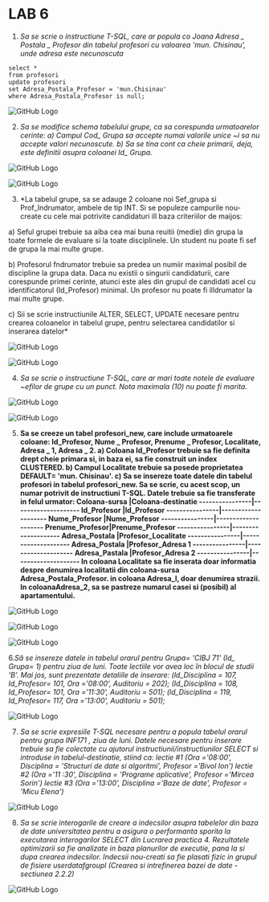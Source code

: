 # LAB 6


1. _Sa se scrie o instructiune T-SQL, care ar popula co Joana Adresa _ Postala _ Profesor din tabelul profesori cu valoarea 'mun. Chisinau', unde adresa este necunoscuta_
 
 ```
select *
from profesori
update profesori
set Adresa_Postala_Profesor = 'mun.Chisinau'
where Adresa_Postala_Profesor is null;
  ```

![GitHub Logo](https://github.com/MaryMN/BDC/blob/master/lab6/photo/1.PNG)



2. *Sa se modifice schema tabelului grupe, ca sa corespunda urmatoarelor cerinte: a) Campul Cod_ Grupa sa accepte numai valorile unice ~i sa nu accepte valori necunoscute. b) Sa se tina cont ca cheie primarii, deja, este definitii asupra coloanei Id_ Grupa.*

![GitHub Logo](https://github.com/MaryMN/BDC/blob/master/lab6/photo/2.PNG)

![GitHub Logo](https://github.com/MaryMN/BDC/blob/master/lab6/photo/2.1.PNG)



3. *La tabelul grupe, sa se adauge 2 coloane noi Sef_grupa si Prof_Indrumator, ambele de tip INT. Si se populeze campurile nou-create cu cele mai potrivite candidaturi ill baza criteriilor de maijos: 

a) Seful grupei trebuie sa aiba cea mai buna reuitii (medie) din grupa la toate formele de evaluare si la toate disciplinele. Un student nu poate fi sef de grupa la mai multe grupe. 

b) Profesorul fndrumator trebuie sa predea un numiir maximal posibil de discipline la grupa data. Daca nu existii o singurii candidaturii, care corespunde primei cerinte, atunci este ales din grupul de candidati acel cu identificatorul (Id_Profesor) minimal. Un profesor nu poate fi illdrumator la mai multe grupe. 

c) Sii se scrie instructiunile ALTER, SELECT, UPDATE necesare pentru crearea coloanelor in tabelul grupe, pentru selectarea candidatilor si inserarea datelor*


![GitHub Logo](https://github.com/MaryMN/BDC/blob/master/lab6/photo/3.PNG)

![GitHub Logo](https://github.com/MaryMN/BDC/blob/master/lab6/photo/3.1.PNG)




4. *Sa se scrie o instructiune T-SQL, care ar mari toate notele de evaluare ~efilor de grupe cu un punct. Nota maximala (10) nu poate fi marita.*

![GitHub Logo](https://github.com/MaryMN/BDC/blob/master/lab6/photo/4.PNG)

![GitHub Logo](https://github.com/MaryMN/BDC/blob/master/lab6/photo/4.1.PNG)


5. **Sa se creeze un tabel profesori_new, care include urmatoarele coloane: Id_Profesor,
Nume _ Profesor, Prenume _ Profesor, Localitate, Adresa _ 1, Adresa _ 2.
a) Coloana Id_Profesor trebuie sa fie definita drept cheie primara si, in baza ei, sa fie
construit un index CLUSTERED.
b) Campul Localitate trebuie sa posede proprietatea DEFAULT= 'mun. Chisinau'.
c) Sa se insereze toate datele din tabelul profesori in tabelul profesori_new. Sa se scrie, cu
acest scop, un numar potrivit de instructiuni T-SQL. Datele trebuie sa fie transferate in
felul urmator:
Coloana-sursa   |Coloana-destinatie
----------------|--------------------
Id_Profesor     |Id_Profesor
----------------|--------------------
Nume_Profesor   |Nume_Profesor
----------------|--------------------
Prenume_Profesor|Prenume_Profesor
----------------|--------------------
Adresa_Postala  |Profesor_Localitate
----------------|--------------------
Adresa_Postala  |Profesor_Adresa 1
----------------|--------------------
Adresa_Pastala  |Profesor_Adresa 2
----------------|--------------------
In coloana Localitate sa fie inserata doar informatia despre denumirea localitatii din
coloana-sursa Adresa_Postala_Profesor. in coloana Adresa_l, doar denumirea strazii. In
coloanaAdresa_2, sa se pastreze numarul casei si (posibil) al apartamentului.**

![GitHub Logo](https://github.com/MaryMN/BDC/blob/master/lab6/photo/5.PNG)

![GitHub Logo](https://github.com/MaryMN/BDC/blob/master/lab6/photo/5.1.PNG)

![GitHub Logo](https://github.com/MaryMN/BDC/blob/master/lab6/photo/5.2.PNG)


6.*Să se insereze datele in tabelul orarul pentru Grupa= 'CIBJ 71' (Id_ Grupa= 1) pentru ziua de luni. 
Toate lectiile vor avea loc în blocul de studii 'B'. Mai jos, sunt prezentate detaliile de inserare:
(ld_Disciplina = 107, Id_Profesor= 101, Ora ='08:00', Auditoriu = 202);
(Id_Disciplina = 108, Id_Profesor= 101, Ora ='11:30', Auditoriu = 501);
(ld_Disciplina = 119, Id_Profesor= 117, Ora ='13:00', Auditoriu = 501);*

![GitHub Logo](https://github.com/MaryMN/BDC/blob/master/lab6/photo/6.PNG)


7. *Sa se scrie expresiile T-SQL necesare pentru a popula tabelul orarul pentru grupa INF171 , ziua de luni. 
Datele necesare pentru inserare trebuie sa fie colectate cu ajutorul instructiunii/instructiunilor SELECT si 
introduse in tabelul-destinatie, stiind ca: 
lectie #1 (Ora ='08:00', Disciplina = 'Structuri de date si algoritmi', Profesor ='Bivol Ion')
lectie #2 (Ora ='11 :30', Disciplina = 'Programe aplicative', Profesor ='Mircea Sorin')
lectie #3 (Ora ='13:00', Disciplina ='Baze de date', Profesor = 'Micu Elena')*

![GitHub Logo](https://github.com/MaryMN/BDC/blob/master/lab6/photo/7.PNG)


8. *Sa se scrie interogarile de creare a indecsilor asupra tabelelor din baza de date universitatea pentru a asigura 
o performanta sporita la executarea interogarilor SELECT din Lucrarea practica 4. 
Rezultatele optimizarii sa fie analizate in baza planurilor de executie, pana la si dupa crearea indecsilor. 
Indecsii nou-creati sa fie plasati fizic in grupul de fisiere userdatafgroupl 
(Crearea si intrefinerea bazei de date - sectiunea 2.2.2)*

![GitHub Logo](https://github.com/MaryMN/BDC/blob/master/lab6/photo/8.PNG)
